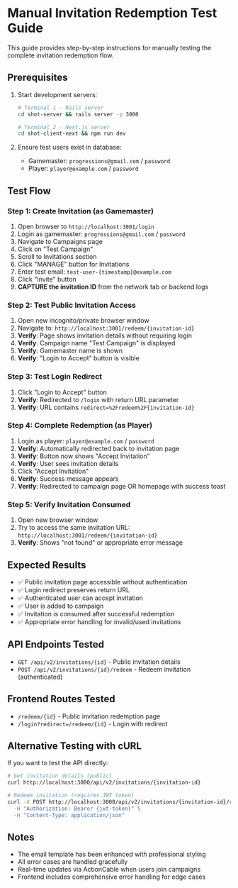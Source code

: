 # Manual Invitation Redemption Test Guide

This guide provides step-by-step instructions for manually testing the complete invitation redemption flow.

## Prerequisites

1. Start development servers:
   ```bash
   # Terminal 1 - Rails server
   cd shot-server && rails server -p 3000
   
   # Terminal 2 - Next.js server  
   cd shot-client-next && npm run dev
   ```

2. Ensure test users exist in database:
   - Gamemaster: `progressions@gmail.com` / `password`
   - Player: `player@example.com` / `password`

## Test Flow

### Step 1: Create Invitation (as Gamemaster)

1. Open browser to `http://localhost:3001/login`
2. Login as gamemaster: `progressions@gmail.com` / `password`
3. Navigate to Campaigns page
4. Click on "Test Campaign" 
5. Scroll to Invitations section
6. Click "MANAGE" button for Invitations
7. Enter test email: `test-user-{timestamp}@example.com`
8. Click "Invite" button
9. **CAPTURE the invitation ID** from the network tab or backend logs

### Step 2: Test Public Invitation Access

1. Open new incognito/private browser window
2. Navigate to: `http://localhost:3001/redeem/{invitation-id}`
3. **Verify**: Page shows invitation details without requiring login
4. **Verify**: Campaign name "Test Campaign" is displayed
5. **Verify**: Gamemaster name is shown
6. **Verify**: "Login to Accept" button is visible

### Step 3: Test Login Redirect

1. Click "Login to Accept" button
2. **Verify**: Redirected to `/login` with return URL parameter
3. **Verify**: URL contains `redirect=%2Fredeem%2F{invitation-id}`

### Step 4: Complete Redemption (as Player)

1. Login as player: `player@example.com` / `password`
2. **Verify**: Automatically redirected back to invitation page
3. **Verify**: Button now shows "Accept Invitation"
4. **Verify**: User sees invitation details
5. Click "Accept Invitation"
6. **Verify**: Success message appears
7. **Verify**: Redirected to campaign page OR homepage with success toast

### Step 5: Verify Invitation Consumed

1. Open new browser window
2. Try to access the same invitation URL: `http://localhost:3001/redeem/{invitation-id}`
3. **Verify**: Shows "not found" or appropriate error message

## Expected Results

- ✅ Public invitation page accessible without authentication
- ✅ Login redirect preserves return URL
- ✅ Authenticated user can accept invitation
- ✅ User is added to campaign
- ✅ Invitation is consumed after successful redemption
- ✅ Appropriate error handling for invalid/used invitations

## API Endpoints Tested

- `GET /api/v2/invitations/{id}` - Public invitation details
- `POST /api/v2/invitations/{id}/redeem` - Redeem invitation (authenticated)

## Frontend Routes Tested

- `/redeem/{id}` - Public invitation redemption page
- `/login?redirect=/redeem/{id}` - Login with redirect

## Alternative Testing with cURL

If you want to test the API directly:

```bash
# Get invitation details (public)
curl http://localhost:3000/api/v2/invitations/{invitation-id}

# Redeem invitation (requires JWT token)
curl -X POST http://localhost:3000/api/v2/invitations/{invitation-id}/redeem \
  -H "Authorization: Bearer {jwt-token}" \
  -H "Content-Type: application/json"
```

## Notes

- The email template has been enhanced with professional styling
- All error cases are handled gracefully
- Real-time updates via ActionCable when users join campaigns
- Frontend includes comprehensive error handling for edge cases